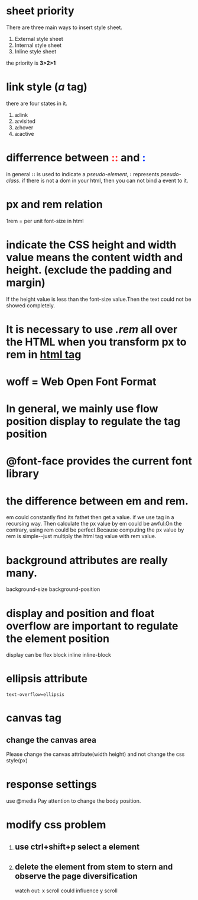 # sheet priority
There are three main ways to insert style sheet.
1. External style sheet
2. Internal style sheet
3. Inline style sheet

the priority is **3>2>1**

# link style (_a_ tag)
there are four states in it.
1. a:link
2. a:visited
3. a:hover
4. a:active

# differrence between <font color="#ff3333"> :: </font> and <font color="#0033ff"> : </font>
in general __::__ is used to indicate a <em>pseudo-element</em>,  __:__ represents <em>pseudo-class</em>.
if there is not a dom in your html, then you can not bind a event to it.

# px and rem relation
1rem = per unit font-size in html    

# indicate the CSS height and width value means the content width and height. (exclude the padding and margin)
If the height value is less than the font-size value.Then the text could not be showed completely.

# It is necessary to use <em> .rem </em> all over the HTML when you transform px to rem in <u>html tag </u>

# woff = Web Open Font Format

# In general, we mainly use flow position display to regulate the tag position

# @font-face provides the current font library

# the difference between em and rem.
em could constantly find its fathet then get a value.
if we use tag in a recursing way. Then calculate the px value by em could be awful.On the contrary, using rem could be perfect.Because computing the px value by rem is simple--just multiply the html tag value with rem value.   

# background attributes are really many.
background-size background-position

# display and position and float overflow are important to regulate the element position
display can be flex block inline inline-block

# ellipsis attribute
``` text-overflow=ellipsis ```

# canvas tag
## change the canvas area
Please change the canvas attribute(width height) and not change the css style(px)

# response settings
use @media
Pay attention to change the body position.

# modify css problem
1. ## use ctrl+shift+p select a element
2. ## delete the element from stem to stern and observe the page diversification
   watch out: x scroll could influence y scroll

